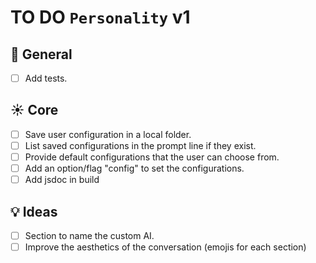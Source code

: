 # TO DO `Personality` v1

## 🌈 General

- [ ] Add tests.

## ☀️ Core

- [ ]  Save user configuration in a local folder.
- [ ]  List saved configurations in the prompt line if they exist.
- [ ]  Provide default configurations that the user can choose from.
- [ ]  Add an option/flag "config" to set the configurations.
- [ ] Add jsdoc in build

## 💡 Ideas

- [ ]  Section to name the custom AI.
- [ ]  Improve the aesthetics of the conversation (emojis for each section)
